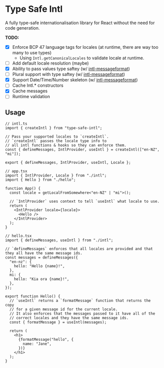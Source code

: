 # Type Safe Intl

A fully type-safe internationalisation library for React without the need for code generation.

**TODO:**

- [x] Enforce BCP 47 language tags for locales (at runtime, there are way too many to use types)
  - Using `Intl.getCanonicalLocales` to validate locale at runtime.
- [ ] Add default locale resolution (maybe)
- [x] Ability to pass values type saftey (w/ [intl-messageformat](https://formatjs.io/docs/intl-messageformat/))
- [ ] Plural support with type saftey (w/ [intl-messageformat](https://formatjs.io/docs/intl-messageformat/))
- [x] Support Date/Time/Number skeleton (w/ [intl-messageformat](https://formatjs.io/docs/intl-messageformat/))
- [ ] Cache Intl.\* constructors
- [x] Cache messages
- [ ] Runtime validation

## Usage

```tsx
// intl.ts
import { createIntl } from "type-safe-intl";

// Pass your supported locales to `createIntl`.
// `createIntl` passes the locale type info to
// all intl functions & hooks so they can enforce them.
const { defineMessages, IntlProvider, useIntl } = createIntl(["en-NZ", "mi"]);

export { defineMessages, IntlProvider, useIntl, Locale };

// app.tsx
import { IntlProvider, Locale } from "./intl";
import { Hello } from "./hello";

function App() {
  const locale = getLocalFromSomewhere<"en-NZ" | "mi">();

  // `IntlProvider` uses context to tell `useIntl` what locale to use.
  return (
    <IntlProvider locale={locale}>
      <Hello />
    </IntlProvider>
  );
}

// hello.tsx
import { defineMessages, useIntl } from "./intl";

// `defineMessages` enforces that all locales are provided and that they all have the same message ids.
const messages = defineMessages({
  "en-nz": {
    hello: "Hello {name}!",
  },
  mi: {
    hello: "Kia ora {name}!",
  },
});

export function Hello() {
  // `useIntl` returns a `formatMessage` function that returns the copy
  // for a given message id for the current locale.
  // It also enforces that the messages passed to it have all of the
  // correct locales and they have the same message ids.
  const { formatMessage } = useIntl(messages);

  return (
    <h1>
      {formatMessage("hello", {
        name: "Jane",
      })}
    </h1>
  );
}
```
